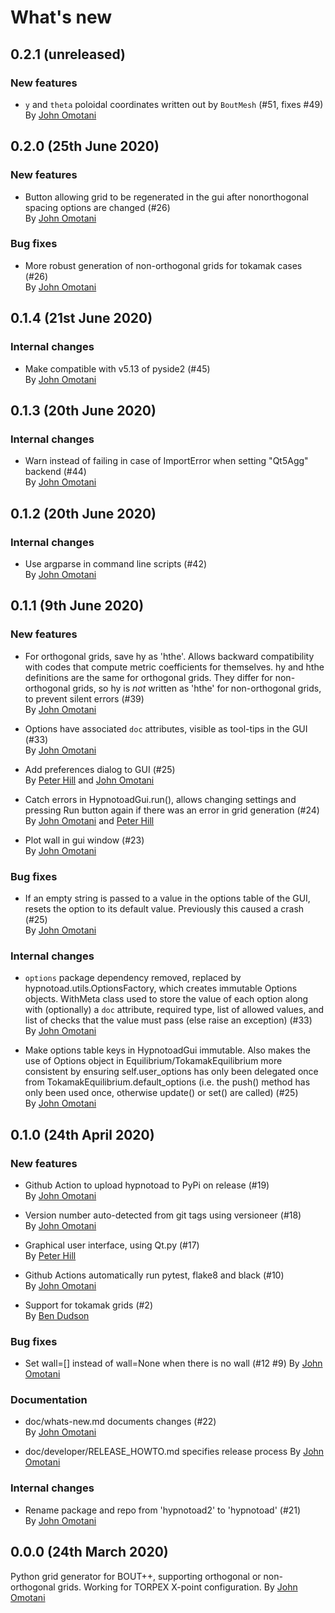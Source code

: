 What's new
==========


0.2.1 (unreleased)
------------------

### New features
- ``y`` and ``theta`` poloidal coordinates written out by ``BoutMesh`` (#51,
  fixes #49)\
  By [John Omotani](https://github.com/johnomotani)


0.2.0 (25th June 2020)
----------------------

### New features

- Button allowing grid to be regenerated in the gui after nonorthogonal spacing
  options are changed (#26)\
  By [John Omotani](https://github.com/johnomotani)

### Bug fixes

- More robust generation of non-orthogonal grids for tokamak cases (#26)\
  By [John Omotani](https://github.com/johnomotani)


0.1.4 (21st June 2020)
----------------------

### Internal changes

- Make compatible with v5.13 of pyside2 (#45)\
  By [John Omotani](https://github.com/johnomotani)


0.1.3 (20th June 2020)
----------------------

### Internal changes

- Warn instead of failing in case of ImportError when setting "Qt5Agg" backend
  (#44)\
  By [John Omotani](https://github.com/johnomotani)


0.1.2 (20th June 2020)
----------------------

### Internal changes

- Use argparse in command line scripts (#42)\
  By [John Omotani](https://github.com/johnomotani)


0.1.1 (9th June 2020)
---------------------

### New features

- For orthogonal grids, save hy as 'hthe'. Allows backward compatibility with
  codes that compute metric coefficients for themselves. hy and hthe
  definitions are the same for orthogonal grids. They differ for non-orthogonal
  grids, so hy is *not* written as 'hthe' for non-orthogonal grids, to prevent
  silent errors (#39)\
  By [John Omotani](https://github.com/johnomotani)

- Options have associated `doc` attributes, visible as tool-tips in the GUI
  (#33)\
  By [John Omotani](https://github.com/johnomotani)

- Add preferences dialog to GUI (#25)\
  By [Peter Hill](https://github.com/ZedThree) and [John
  Omotani](https://github.com/johnomotani)

- Catch errors in HypnotoadGui.run(), allows changing settings and pressing Run
  button again if there was an error in grid generation (#24)\
  By [John Omotani](https://github.com/johnomotani) and [Peter
  Hill](https://github.com/ZedThree)

- Plot wall in gui window (#23)\
  By [John Omotani](https://github.com/johnomotani)


### Bug fixes

- If an empty string is passed to a value in the options table of the GUI,
  resets the option to its default value. Previously this caused a crash (#25)\
  By [John Omotani](https://github.com/johnomotani)


### Internal changes

- `options` package dependency removed, replaced by
  hypnotoad.utils.OptionsFactory, which creates immutable Options objects.
  WithMeta class used to store the value of each option along with (optionally)
  a `doc` attribute, required type, list of allowed values, and list of checks
  that the value must pass (else raise an exception) (#33)\
  By [John Omotani](https://github.com/johnomotani)

- Make options table keys in HypnotoadGui immutable. Also makes the use of
  Options object in Equilibrium/TokamakEquilibrium more consistent by ensuring
  self.user_options has only been delegated once from
  TokamakEquilibrium.default_options (i.e. the push() method has only been used
  once, otherwise update() or set() are called) (#25)\
  By [John Omotani](https://github.com/johnomotani)


0.1.0 (24th April 2020)
-----------------------

### New features

- Github Action to upload hypnotoad to PyPi on release (#19)\
  By [John Omotani](https://github.com/johnomotani)

- Version number auto-detected from git tags using versioneer (#18)\
  By [John Omotani](https://github.com/johnomotani)

- Graphical user interface, using Qt.py (#17)\
  By [Peter Hill](https://github.com/ZedThree)

- Github Actions automatically run pytest, flake8 and black (#10)\
  By [John Omotani](https://github.com/johnomotani)

- Support for tokamak grids (#2)\
  By [Ben Dudson](https://github.com/bendudson)


### Bug fixes

- Set wall=[] instead of wall=None when there is no wall (#12 #9)
  By [John Omotani](https://github.com/johnomotani)


### Documentation

- doc/whats-new.md documents changes (#22)\
  By [John Omotani](https://github.com/johnomotani)

- doc/developer/RELEASE\_HOWTO.md specifies release process
  By [John Omotani](https://github.com/johnomotani)


### Internal changes

- Rename package and repo from 'hypnotoad2' to 'hypnotoad' (#21)\
  By [John Omotani](https://github.com/johnomotani)


0.0.0 (24th March 2020)
-------------------

Python grid generator for BOUT++, supporting orthogonal or non-orthogonal
grids. Working for TORPEX X-point configuration.
By [John Omotani](https://github.com/johnomotani)
